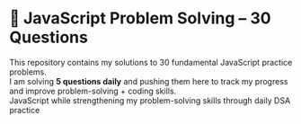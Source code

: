 # 🚀 JavaScript Problem Solving – 30 Questions

This repository contains my solutions to 30 fundamental JavaScript practice problems.  
I am solving **5 questions daily** and pushing them here to track my progress and improve problem-solving + coding skills.  
JavaScript while strengthening my problem-solving skills through daily DSA practice
